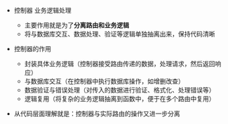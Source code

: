 - 控制器 业务逻辑处理  
    - 主要作用就是为了**分离路由和业务逻辑**
    - 将与数据库交互、数据处理、验证等逻辑单独抽离出来，保持代码清晰

- 控制器的作用
    - 封装具体业务逻辑（控制器接受路由传递的数据，处理请求，然后返回响应）
    - 与数据库交互（在控制器中执行数据库操作，如增删改查）
    - 数据验证与错误处理（对传入的数据进行验证、格式化、处理错误等） 
    - 逻辑复用（将复杂的业务逻辑抽离到函数中，便于在多个路由中复用） 

- 从代码层面理解就是：控制器与实际路由的操作又进一步分离